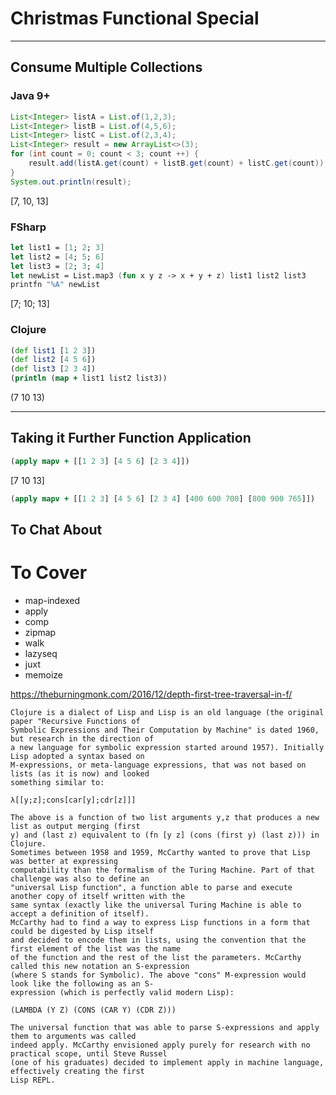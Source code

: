 # Christmas Functional Special 

---

## Consume Multiple Collections

### Java 9+

```java
List<Integer> listA = List.of(1,2,3);
List<Integer> listB = List.of(4,5,6);
List<Integer> listC = List.of(2,3,4);
List<Integer> result = new ArrayList<>(3);
for (int count = 0; count < 3; count ++) {
    result.add(listA.get(count) + listB.get(count) + listC.get(count));
}
System.out.println(result);
```

[7, 10, 13]

### FSharp

```fsharp
let list1 = [1; 2; 3]
let list2 = [4; 5; 6]
let list3 = [2; 3; 4]
let newList = List.map3 (fun x y z -> x + y + z) list1 list2 list3
printfn "%A" newList
```

[7; 10; 13]

### Clojure

```clj
(def list1 [1 2 3])
(def list2 [4 5 6])
(def list3 [2 3 4])
(println (map + list1 list2 list3))
```

(7 10 13)

---

## Taking it Further Function Application

```clj
(apply mapv + [[1 2 3] [4 5 6] [2 3 4]])
```

[7 10 13]

```clj
(apply mapv + [[1 2 3] [4 5 6] [2 3 4] [400 600 700] [800 900 765]])
```

## To Chat About

# To Cover

 - map-indexed
 - apply
 - comp
 - zipmap
 - walk
 - lazyseq
 - juxt
 - memoize

https://theburningmonk.com/2016/12/depth-first-tree-traversal-in-f/

```
Clojure is a dialect of Lisp and Lisp is an old language (the original paper "Recursive Functions of
Symbolic Expressions and Their Computation by Machine" is dated 1960, but research in the direction of
a new language for symbolic expression started around 1957). Initially Lisp adopted a syntax based on
M-expressions, or meta-language expressions, that was not based on lists (as it is now) and looked
something similar to:

λ[[y;z];cons[car[y];cdr[z]]]

The above is a function of two list arguments y,z that produces a new list as output merging (first
y) and (last z) equivalent to (fn [y z] (cons (first y) (last z))) in Clojure.
Sometimes between 1958 and 1959, McCarthy wanted to prove that Lisp was better at expressing
computability than the formalism of the Turing Machine. Part of that challenge was also to define an
"universal Lisp function", a function able to parse and execute another copy of itself written with the
same syntax (exactly like the universal Turing Machine is able to accept a definition of itself).
McCarthy had to find a way to express Lisp functions in a form that could be digested by Lisp itself
and decided to encode them in lists, using the convention that the first element of the list was the name
of the function and the rest of the list the parameters. McCarthy called this new notation an S-expression
(where S stands for Symbolic). The above "cons" M-expression would look like the following as an S-
expression (which is perfectly valid modern Lisp):

(LAMBDA (Y Z) (CONS (CAR Y) (CDR Z)))

The universal function that was able to parse S-expressions and apply them to arguments was called
indeed apply. McCarthy envisioned apply purely for research with no practical scope, until Steve Russel
(one of his graduates) decided to implement apply in machine language, effectively creating the first
Lisp REPL.
```